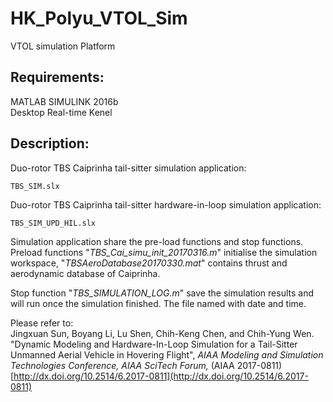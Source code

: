 # HK_Polyu_VTOL_Sim  
VTOL simulation Platform  


## Requirements:  
MATLAB SIMULINK 2016b  
Desktop Real-time Kenel

## Description: 
Duo-rotor TBS Caiprinha tail-sitter simulation application:  
  <pre><code>TBS_SIM.slx</code></pre>

Duo-rotor TBS Caiprinha tail-sitter hardware-in-loop simulation application:  
  <pre><code>TBS_SIM_UPD_HIL.slx</code></pre>
  
Simulation application share the pre-load functions and stop functions.  
Preload functions "*TBS_Cai_simu_init_20170316.m*" initialise the simulation workspace, "*TBSAeroDatabase20170330.mat*" contains thrust and aerodynamic database of Caiprinha.  
  
Stop function "*TBS_SIMULATION_LOG.m*" save the simulation results and will run once the simulation finished. The file named with 
date and time.

  
Please refer to:  
Jingxuan Sun, Boyang Li, Lu Shen, Chih-Keng Chen, and Chih-Yung Wen. "Dynamic Modeling and Hardware-In-Loop Simulation for a Tail-Sitter
Unmanned Aerial Vehicle in Hovering Flight", *AIAA Modeling and Simulation Technologies Conference, AIAA SciTech Forum,* (AIAA 2017-0811)   
[http://dx.doi.org/10.2514/6.2017-0811](http://dx.doi.org/10.2514/6.2017-0811) 
